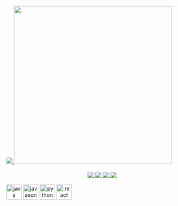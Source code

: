 <div style="display: inline-block" align="center"><br/>
  <a href="https://www.flowcode.com/page/sdrariane"/>
  <img heigth="180em" src="https://github-readme-stats.vercel.app/api?username=sdrariane&theme=dark&show_icons=true" />
  <img heigth="180em" width="415em" src="https://github-readme-stats.vercel.app/api/top-langs/?username=sdrariane&layout=compact&theme=dark" />
</div>

<div align="center"><br/>
  <a href="mailto:sdrariane@gmail.com">
    <img align="center" target="_blank" src="https://img.shields.io/badge/Gmail-D14836?style=for-the-badge&logo=gmail&logoColor=white"/>
  </a>
  
  <a href="https://www.linkedin.com/in/isadora2309/">
    <img align="center" target="_blank" src="https://img.shields.io/badge/LinkedIn-0077B5?style=for-the-badge&logo=linkedin&logoColor=white"/>
  </a>
  
  <a href="https://www.instagram.com/sdrariane09/">
    <img align="center" target="_blank" src="https://img.shields.io/badge/Instagram-E4405F?style=for-the-badge&logo=instagram&logoColor=white"/>
  </a>
  
  <a href="/">
    <img align="center" target="_blank" src="https://img.shields.io/badge/Discord-7289DA?style=for-the-badge&logo=discord&logoColor=white"/>
  </a>
</div>

<div style="display: inline-block" align="center"><br/>
  <img align="center" alt="java" heigth="30" width="40" src="https://cdn.jsdelivr.net/gh/devicons/devicon/icons/java/java-plain.svg"/>
  <img align="center" alt="javascript" heigth="30" width="40" src="https://cdn.jsdelivr.net/gh/devicons/devicon/icons/javascript/javascript-plain.svg"/>
  <img align="center" alt="python" heigth="30" width="40" src="https://cdn.jsdelivr.net/gh/devicons/devicon/icons/python/python-original.svg"/>
  <img align="center" alt="react" heigth="30" width="40" src="https://cdn.jsdelivr.net/gh/devicons/devicon/icons/react/react-original.svg"/>
</div>
